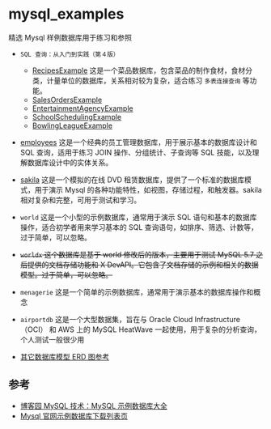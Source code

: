 # mysql_examples

精选 Mysql 样例数据库用于练习和参照

- `SQL 查询：从入门到实践（第４版）`

  - [RecipesExample](./RecipesExample/README.md) 这是一个菜品数据库，包含菜品的制作食材，食材分类，计量单位的数据库，关系相对较为复杂，适合练习 `多表连接查询` 等功能。
  - [SalesOrdersExample](./SalesOrdersExample/README.md)
  - [EntertainmentAgencyExample](./EntertainmentAgencyExample/README.md)
  - [SchoolSchedulingExample](./SchoolSchedulingExample/README.md)
  - [BowlingLeagueExample](./BowlingLeagueExample/README.md)

- [employees](./employees/README.md) 这是一个经典的员工管理数据库，用于展示基本的数据库设计和 SQL 查询，适用于练习 JOIN 操作、分组统计、子查询等 SQL 技能，以及理解数据库设计中的实体关系。
- [sakila](./sakila/README.md) 这是一个模拟的在线 DVD 租赁数据库，提供了一个标准的数据库模式，用于演示 Mysql 的各种功能特性，如视图，存储过程，和触发器。sakila 相对复杂和完整，可用于测试和学习。

- `world` 这是一个小型的示例数据库，通常用于演示 SQL 语句和基本的数据库操作，适合初学者用来学习基本的 SQL 查询语句，如排序、筛选、计数等，过于简单，可以忽略。
- ~~`worldx` 这个数据库是基于 world 修改后的版本，主要用于测试 MySQL 5.7 之后提供的文档存储功能和 X DevAPI。它包含了文档存储的示例和相关的数据模型。过于简单，可以忽略。~~
- `menagerie` 这是一个简单的示例数据库，通常用于演示基本的数据库操作和概念
- `airportdb` 这是一个大型数据集，旨在与 Oracle Cloud Infrastructure （OCI） 和 AWS 上的 MySQL HeatWave 一起使用，用于复杂的分析查询，个人测试一般很少用
- [其它数据库模型 ERD 图参考](https://www.visual-paradigm.com/cn/guide/data-modeling/what-is-entity-relationship-diagram/)

## 参考

- [博客园 MySQL 技术：MySQL 示例数据库大全 ](https://www.cnblogs.com/mysqljs/p/18243559)
- [Mysql 官网示例数据库下载列表页](https://dev.mysql.com/doc/index-other.html)
